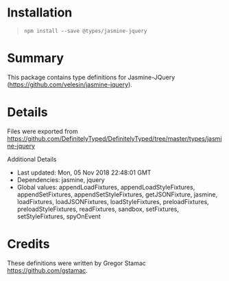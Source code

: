 # Installation
> `npm install --save @types/jasmine-jquery`

# Summary
This package contains type definitions for Jasmine-JQuery (https://github.com/velesin/jasmine-jquery).

# Details
Files were exported from https://github.com/DefinitelyTyped/DefinitelyTyped/tree/master/types/jasmine-jquery

Additional Details
 * Last updated: Mon, 05 Nov 2018 22:48:01 GMT
 * Dependencies: jasmine, jquery
 * Global values: appendLoadFixtures, appendLoadStyleFixtures, appendSetFixtures, appendSetStyleFixtures, getJSONFixture, jasmine, loadFixtures, loadJSONFixtures, loadStyleFixtures, preloadFixtures, preloadStyleFixtures, readFixtures, sandbox, setFixtures, setStyleFixtures, spyOnEvent

# Credits
These definitions were written by Gregor Stamac <https://github.com/gstamac>.

